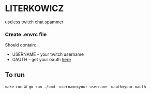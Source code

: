 # LITERKOWICZ
useless twitch chat spammer 

### Create .envrc file
Should contain:
- USERNAME - your twitch username
- OAUTH - get your oauth [here](https://twitchapps.com/tmi/)

## To run
```make run```
or
```go run ./cmd -username=your username -oauth=your oauth```
